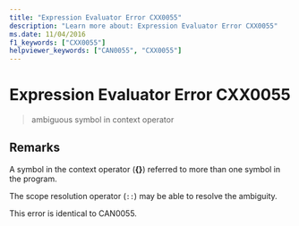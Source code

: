 ```yaml
---
title: "Expression Evaluator Error CXX0055"
description: "Learn more about: Expression Evaluator Error CXX0055"
ms.date: 11/04/2016
f1_keywords: ["CXX0055"]
helpviewer_keywords: ["CAN0055", "CXX0055"]
---
```

# Expression Evaluator Error CXX0055

> ambiguous symbol in context operator

## Remarks

A symbol in the context operator (**{}**) referred to more than one symbol in the program.

The scope resolution operator (`::`) may be able to resolve the ambiguity.

This error is identical to CAN0055.
